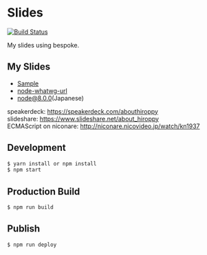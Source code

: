 # Slides
[![Build Status](https://travis-ci.org/abouthiroppy/slides.svg?branch=master)](https://travis-ci.org/abouthiroppy/slides)

My slides using bespoke.

## My Slides
- [Sample](https://abouthiroppy.github.io/slides/hello/)
- [node-whatwg-url](https://abouthiroppy.github.io/slides/node-whatwg-url/)
- [node@8.0.0](http://abouthiroppy.github.io/slides/node8/)(Japanese)

speakerdeck: https://speakerdeck.com/abouthiroppy  
slideshare: https://www.slideshare.net/about_hiroppy  
ECMAScript on niconare: http://niconare.nicovideo.jp/watch/kn1937
## Development
```sh
$ yarn install or npm install
$ npm start
```

## Production Build
```sh
$ npm run build
```

## Publish
```sh
$ npm run deploy
```
